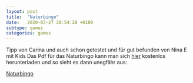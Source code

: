 ```yaml
---
layout: post
title:  "Naturbingo"
date:   2020-03-27 20:54:28 +0100
subtype: games
categories: games
---
```


Tipp von Carina und auch schon getestet und für gut befunden von Nina E mit Kids
Das Pdf für das Naturbingo kann man sich [hier](https://shesmile.de/shop/e-books-dateien/basteln/natur-bingo-fuer-kinder-druckvorlagen-und-spielideen) kostenlos herunterladen
und so sieht es dann unegfähr aus:

[Naturbingo](/images/Naturbingo.jpg)